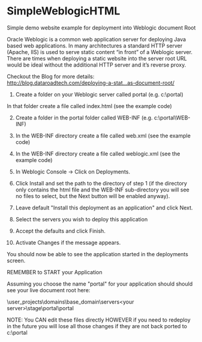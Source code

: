 # SimpleWeblogicHTML
Simple demo website example for deployment into Weblogic document Root

Oracle Weblogic is a common web application server for deploying Java based web applications. In many architectures a standard HTTP server (Apache, IIS) is used to serve static content “in front” of a Weblogic server. There are times when deploying a static website into the server root URL would be ideal without the additional HTTP server and it’s reverse proxy.

Checkout the Blog for more details:
 http://blog.dataroadtech.com/deploying-a-stat…as-document-root/
 
1. Create a folder on your Weblogic server called portal (e.g. c:\portal)

In that folder create a file called index.html (see the example code)

2. Create a folder in the portal folder called WEB-INF (e.g. c:\portal\WEB-INF)

3. In the WEB-INF directory create a file called web.xml (see the example code)

4. In the WEB-INF directory create a file called weblogic.xml (see the example code)

5. In Weblogic Console -> Click on Deployments.

6. Click Install and set the path to the directory of step 1 (if the directory only contains the html file and the WEB-INF sub-directory you will see no files to select, but the Next button will be enabled anyway).

7. Leave default "Install this deployment as an application" and click Next.

8. Select the servers you wish to deploy this application

9. Accept the defaults and click Finish.

10. Activate Changes if the message appears.

You should now be able to see the application started in the deployments screen.

REMEMBER to START your Application

Assuming you choose the name "portal" for your application should should see your live document root here:

<middleware home>\user_projects\domains\base_domain\servers\<your server>\stage\portal\portal

NOTE: You CAN edit these files directly HOWEVER if you need to redeploy in the future you will lose all those changes if they are not back ported to c:\portal